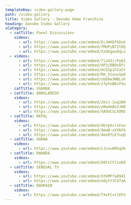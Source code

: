 ```yaml
---
templateKey: video-gallery-page
path: /video-gallery
title: Video Gallery - Danube Home Franchise
heading: Danube Video Gallery
vCategory:
  - catTitle: Panel Discussions
    videos:
      - url: https://www.youtube.com/embed/EcJWXbfkDuU
      - url: https://www.youtube.com/embed/fMUPyB7ItDQ
      - url: https://www.youtube.com/embed/XzQXgwu6qLo
  - videos:
      - url: https://www.youtube.com/embed/7izU1irPy6I
      - url: https://www.youtube.com/embed/9P2iRBOn8fc
      - url: https://www.youtube.com/embed/mCQ3pihIa5Y
      - url: https://www.youtube.com/embed/RK_Stunx5p0
      - url: https://www.youtube.com/embed/obE6w3WBLvk
      - url: https://www.youtube.com/embed/ifpYeB6cP2w
    catTitle: UGANDA
  - catTitle: BANGLADESH
    videos:
      - url: https://www.youtube.com/embed/2msJ-2uq2A0
      - url: https://www.youtube.com/embed/eRm4m8o3JH0
      - url: https://www.youtube.com/embed/dAOUCSLhOKE
  - catTitle: NEPAL
    videos:
      - url: https://www.youtube.com/embed/HkYpKclsFoo
      - url: https://www.youtube.com/embed/9mwB-xXVbFA
      - url: https://www.youtube.com/embed/4miRfLE7nqQ
  - catTitle: GHANA
    videos:
      - url: https://www.youtube.com/embed/LJcou6RGqGk
  - catTitle: RWANDA
    videos:
      - url: https://www.youtube.com/embed/D0fsCF11oK8
  - catTitle: SENEGAL TV
    videos:
      - url: https://www.youtube.com/embed/O3VMFfa894I
      - url: https://www.youtube.com/embed/mdytY1CGfaA
  - catTitle: BAHRAIN
    videos:
      - url: https://www.youtube.com/embed/T4xFCvtlEFU
---
```

